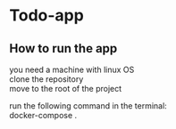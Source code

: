 # Todo-app

## How to run the app
you need a machine with linux OS  
clone the repository  
move to the root of the project 
  
run the following command in the terminal:  
docker-compose .  
